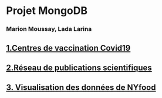 # Projet MongoDB
### Marion Moussay, Lada Larina


## [ 1.Centres de vaccination Covid19](exo1.md)

## [2.Réseau de publications scientifiques](exo2.md)

## [3. Visualisation des données de NYfood](exo3.md)




